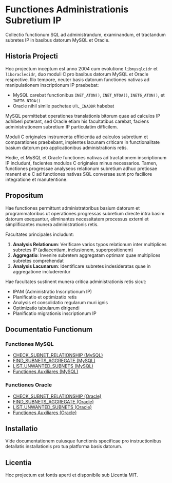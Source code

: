 # Functiones Administrationis Subretium IP

Collectio functionum SQL ad administrandum, examinandum, et tractandum subretes IP in basibus datorum MySQL et Oracle.

## Historia Projecti

Hoc projectum inceptum est anno 2004 cum evolutione `libmysqlcidr` et `liboraclecidr`, duo moduli C pro basibus datorum MySQL et Oracle respective. Illo tempore, neuter basis datorum functiones nativas ad manipulationem inscriptionum IP praebebat:

- MySQL carebat functionibus `INET_ATON()`, `INET_NTOA()`, `INET6_ATON()`, et `INET6_NTOA()`
- Oracle nihil simile pachetae `UTL_INADDR` habebat

MySQL permittebat operationes translationis bitorum quae ad calculos IP adhiberi poterant, sed Oracle etiam his facultatibus carebat, faciens administrationem subretium IP particulatim difficilem.

Moduli C originales instrumenta efficientia ad calculos subretium et comparationes praebebant, implentes lacunam criticam in functionalitate basium datorum pro applicationibus administrationis retis.

Hodie, et MySQL et Oracle functiones nativas ad tractationem inscriptionum IP includunt, facientes modulos C originales minus necessarios. Tamen, functiones progressae analyseos relationum subretium adhuc pretiosae manent et e C ad functiones nativas SQL conversae sunt pro faciliore integratione et manutentione.

## Propositum

Hae functiones permittunt administratoribus basium datorum et programmatoribus ut operationes progressas subretium directe intra basim datorum exequantur, eliminantes necessitatem processus externi et simplificantes munera administrationis retis.

Facultates principales includunt:

1. **Analysis Relationum**: Verificare varios typos relationum inter multiplices subretes IP (adiacentiam, inclusionem, superpositionem)
2. **Aggregatio**: Invenire subretem aggregatam optimam quae multiplices subretes comprehendat
3. **Analysis Lacunarum**: Identificare subretes indesideratas quae in aggregatione includerentur

Hae facultates sustinent munera critica administrationis retis sicut:
- IPAM (Administratio Inscriptionum IP)
- Planificatio et optimizatio retis
- Analysis et consolidatio regularum muri ignis
- Optimizatio tabularum dirigendi
- Planificatio migrationis inscriptionum IP

## Documentatio Functionum

### Functiones MySQL

- [CHECK_SUBNET_RELATIONSHIP (MySQL)](./CHECK_SUBNET_RELATIONSHIP_MySQL.la.md)
- [FIND_SUBNETS_AGGREGATE (MySQL)](./FIND_SUBNETS_AGGREGATE_MySQL.la.md)
- [LIST_UNWANTED_SUBNETS (MySQL)](./LIST_UNWANTED_SUBNETS_MySQL.la.md)
- [Functiones Auxiliares (MySQL)](./HELPER_FUNCTIONS_MySQL.la.md)

### Functiones Oracle

- [CHECK_SUBNET_RELATIONSHIP (Oracle)](./CHECK_SUBNET_RELATIONSHIP_Oracle.la.md)
- [FIND_SUBNETS_AGGREGATE (Oracle)](./FIND_SUBNETS_AGGREGATE_Oracle.la.md)
- [LIST_UNWANTED_SUBNETS (Oracle)](./LIST_UNWANTED_SUBNETS_Oracle.la.md)
- [Functiones Auxiliares (Oracle)](./HELPER_FUNCTIONS_Oracle.la.md)

## Installatio

Vide documentationem cuiusque functionis specificae pro instructionibus detallatis installationis pro tua platforma basis datorum.

## Licentia

Hoc projectum est fontis aperti et disponibile sub Licentia MIT.
